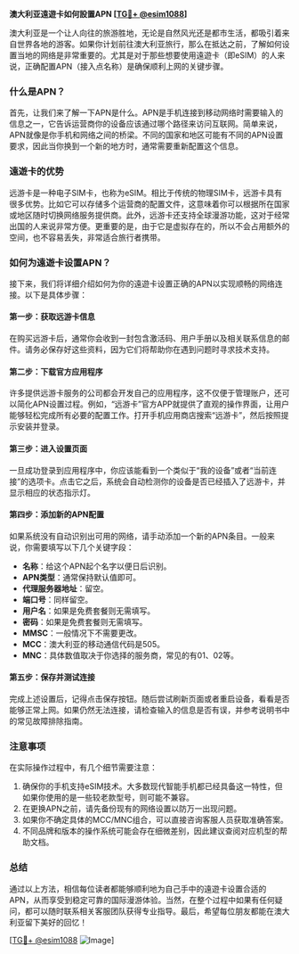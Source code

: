 **澳大利亚遠遊卡如何設置APN [[TG💪+ @esim1088](https://t.me/s/esim1088)]**

澳大利亚是一个让人向往的旅游胜地，无论是自然风光还是都市生活，都吸引着来自世界各地的游客。如果你计划前往澳大利亚旅行，那么在抵达之前，了解如何设置当地的网络是非常重要的。尤其是对于那些想要使用遠遊卡（即eSIM）的人来说，正确配置APN（接入点名称）是确保顺利上网的关键步骤。

### 什么是APN？

首先，让我们来了解一下APN是什么。APN是手机连接到移动网络时需要输入的信息之一，它告诉运营商你的设备应该通过哪个路径来访问互联网。简单来说，APN就像是你手机和网络之间的桥梁。不同的国家和地区可能有不同的APN设置要求，因此当你换到一个新的地方时，通常需要重新配置这个信息。

### 遠遊卡的优势

远游卡是一种电子SIM卡，也称为eSIM。相比于传统的物理SIM卡，远游卡具有很多优势。比如它可以存储多个运营商的配置文件，这意味着你可以根据所在国家或地区随时切换网络服务提供商。此外，远游卡还支持全球漫游功能，这对于经常出国的人来说非常方便。更重要的是，由于它是虚拟存在的，所以不会占用额外的空间，也不容易丢失，非常适合旅行者携带。

### 如何为遠遊卡设置APN？

接下来，我们将详细介绍如何为你的遠遊卡设置正确的APN以实现顺畅的网络连接。以下是具体步骤：

#### 第一步：获取远游卡信息
在购买远游卡后，通常你会收到一封包含激活码、用户手册以及相关联系信息的邮件。请务必保存好这些资料，因为它们将帮助你在遇到问题时寻求技术支持。

#### 第二步：下载官方应用程序
许多提供远游卡服务的公司都会开发自己的应用程序，这不仅便于管理账户，还可以简化APN设置过程。例如，“远游卡”官方APP就提供了直观的操作界面，让用户能够轻松完成所有必要的配置工作。打开手机应用商店搜索“远游卡”，然后按照提示安装并登录。

#### 第三步：进入设置页面
一旦成功登录到应用程序中，你应该能看到一个类似于“我的设备”或者“当前连接”的选项卡。点击它之后，系统会自动检测你的设备是否已经插入了远游卡，并显示相应的状态指示灯。

#### 第四步：添加新的APN配置
如果系统没有自动识别出可用的网络，请手动添加一个新的APN条目。一般来说，你需要填写以下几个关键字段：
- **名称**：给这个APN起个名字以便日后识别。
- **APN类型**：通常保持默认值即可。
- **代理服务器地址**：留空。
- **端口号**：同样留空。
- **用户名**：如果是免费套餐则无需填写。
- **密码**：如果是免费套餐则无需填写。
- **MMSC**：一般情况下不需要更改。
- **MCC**：澳大利亚的移动通信代码是505。
- **MNC**：具体数值取决于你选择的服务商，常见的有01、02等。

#### 第五步：保存并测试连接
完成上述设置后，记得点击保存按钮。随后尝试刷新页面或者重启设备，看看是否能够正常上网。如果仍然无法连接，请检查输入的信息是否有误，并参考说明书中的常见故障排除指南。

### 注意事项

在实际操作过程中，有几个细节需要注意：
1. 确保你的手机支持eSIM技术。大多数现代智能手机都已经具备这一特性，但如果你使用的是一些较老款型号，则可能不兼容。
2. 在更换APN之前，请先备份现有的网络设置以防万一出现问题。
3. 如果你不确定具体的MCC/MNC组合，可以直接咨询客服人员获取准确答案。
4. 不同品牌和版本的操作系统可能会存在细微差别，因此建议查阅对应机型的帮助文档。

### 总结

通过以上方法，相信每位读者都能够顺利地为自己手中的遠遊卡设置合适的APN，从而享受到稳定可靠的国际漫游体验。当然，在整个过程中如果有任何疑问，都可以随时联系相关客服团队获得专业指导。最后，希望每位朋友都能在澳大利亚留下美好的回忆！

[[TG💪+ @esim1088](https://t.me/s/esim1088) ![Image](https://i.postimg.cc/4NQfJmqS/Snipaste-2025-05-13-00-14-12.png)]